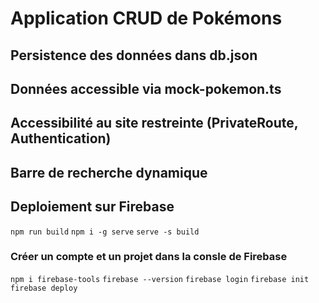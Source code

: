 # Application CRUD de Pokémons

## Persistence des données dans db.json

## Données accessible via mock-pokemon.ts

## Accessibilité au site restreinte (PrivateRoute, Authentication)

## Barre de recherche dynamique

## Deploiement sur Firebase

```npm run build```
```npm i -g serve```
```serve -s build```

### Créer un compte et un projet dans la consle de Firebase

```npm i firebase-tools```
```firebase --version```
```firebase login```
```firebase init```
```firebase deploy```
